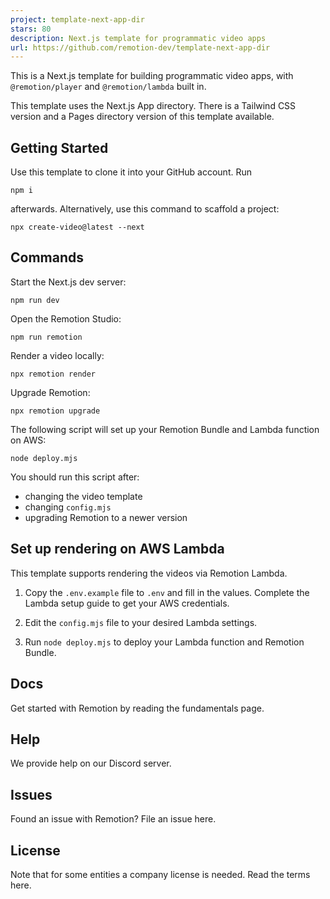 ```yaml
---
project: template-next-app-dir
stars: 80
description: Next.js template for programmatic video apps
url: https://github.com/remotion-dev/template-next-app-dir
---
```


  
  

This is a Next.js template for building programmatic video apps, with `@remotion/player` and `@remotion/lambda` built in.

This template uses the Next.js App directory. There is a Tailwind CSS version and a Pages directory version of this template available.

Getting Started
---------------

Use this template to clone it into your GitHub account. Run

```
npm i
```

afterwards. Alternatively, use this command to scaffold a project:

```
npx create-video@latest --next
```

Commands
--------

Start the Next.js dev server:

```
npm run dev
```

Open the Remotion Studio:

```
npm run remotion
```

Render a video locally:

```
npx remotion render
```

Upgrade Remotion:

```
npx remotion upgrade
```

The following script will set up your Remotion Bundle and Lambda function on AWS:

```
node deploy.mjs
```

You should run this script after:

-   changing the video template
-   changing `config.mjs`
-   upgrading Remotion to a newer version

Set up rendering on AWS Lambda
------------------------------

This template supports rendering the videos via Remotion Lambda.

1.  Copy the `.env.example` file to `.env` and fill in the values. Complete the Lambda setup guide to get your AWS credentials.
    
2.  Edit the `config.mjs` file to your desired Lambda settings.
    
3.  Run `node deploy.mjs` to deploy your Lambda function and Remotion Bundle.
    

Docs
----

Get started with Remotion by reading the fundamentals page.

Help
----

We provide help on our Discord server.

Issues
------

Found an issue with Remotion? File an issue here.

License
-------

Note that for some entities a company license is needed. Read the terms here.
